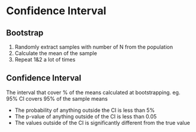 # Confidence Interval
## Bootstrap
1. Randomly extract samples with number of N from the population
2. Calculate the mean of the sample
3. Repeat 1&2 a lot of times
## Confidence Interval
The interval that cover % of the means calculated at bootstrapping.
eg. 95% CI covers 95% of the sample means
+ The probability of anything outside the CI is less than 5%
+ The p-value of anything outside of the CI is less than 0.05
+ The values outside of the CI is significantly different from the true value
